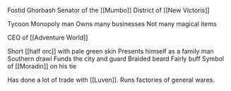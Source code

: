 Fostid Ghorbash
Senator of the [[Mumbo]] District of [[New Victoris]] 

Tycoon
Monopoly man
Owns many businesses
Not many magical items

CEO of [[Adventure World]]

Short [[half orc]] with pale green skin
Presents himself as a family man
Southern drawl
Funds the city and guard
Braided beard
Fairly buff
Symbol of [[Moradin]] on his tie

Has done a lot of trade with [[Luven]]. 
Runs factories of general wares. 